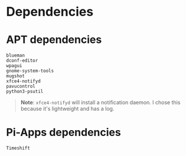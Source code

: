# <big>Dependencies</big>
## 

# APT dependencies

```
blueman
dconf-editor
wpagui
gnome-system-tools
mugshot
xfce4-notifyd
pavucontrol
python3-psutil
```

> **Note**: `xfce4-notifyd` will install a notification daemon. I chose this because it's lightweight and has a log.

# Pi-Apps dependencies

```
Timeshift
```
